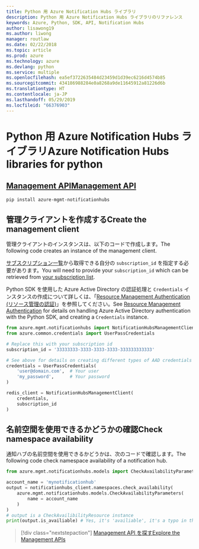 ```yaml
---
title: Python 用 Azure Notification Hubs ライブラリ
description: Python 用 Azure Notification Hubs ライブラリのリファレンス
keywords: Azure, Python, SDK, API, Notification Hubs
author: lisawong19
ms.author: liwong
manager: routlaw
ms.date: 02/22/2018
ms.topic: article
ms.prod: azure
ms.technology: azure
ms.devlang: python
ms.service: multiple
ms.openlocfilehash: ea5ef3722635484d23459d1d39ec6216d4574b85
ms.sourcegitcommit: 434186988284e0a8268a9de11645912a81226d6b
ms.translationtype: HT
ms.contentlocale: ja-JP
ms.lasthandoff: 05/29/2019
ms.locfileid: "66376903"
---
```

# <a name="azure-notification-hubs-libraries-for-python"></a><span data-ttu-id="dfa10-104">Python 用 Azure Notification Hubs ライブラリ</span><span class="sxs-lookup"><span data-stu-id="dfa10-104">Azure Notification Hubs libraries for python</span></span>

## <a name="management-apipythonapioverviewazurenotificationhubsmanagement"></a>[<span data-ttu-id="dfa10-105">Management API</span><span class="sxs-lookup"><span data-stu-id="dfa10-105">Management API</span></span>](/python/api/overview/azure/notificationhubs/management)

```bash
pip install azure-mgmt-notificationhubs
```

## <a name="create-the-management-client"></a><span data-ttu-id="dfa10-106">管理クライアントを作成する</span><span class="sxs-lookup"><span data-stu-id="dfa10-106">Create the management client</span></span>

<span data-ttu-id="dfa10-107">管理クライアントのインスタンスは、以下のコードで作成します。</span><span class="sxs-lookup"><span data-stu-id="dfa10-107">The following code creates an instance of the management client.</span></span>

<span data-ttu-id="dfa10-108">[サブスクリプション一覧](https://manage.windowsazure.com/#Workspaces/AdminTasks/SubscriptionMapping)から取得できる自分の ``subscription_id`` を指定する必要があります。</span><span class="sxs-lookup"><span data-stu-id="dfa10-108">You will need to provide your ``subscription_id`` which can be retrieved from [your subscription list](https://manage.windowsazure.com/#Workspaces/AdminTasks/SubscriptionMapping).</span></span>

<span data-ttu-id="dfa10-109">Python SDK を使用した Azure Active Directory の認証処理と ``Credentials`` インスタンスの作成について詳しくは、「[Resource Management Authentication (リソース管理の認証)](/python/azure/python-sdk-azure-authenticate)」を参照してください。</span><span class="sxs-lookup"><span data-stu-id="dfa10-109">See [Resource Management Authentication](/python/azure/python-sdk-azure-authenticate) for details on handling Azure Active Directory authentication with the Python SDK, and creating a ``Credentials`` instance.</span></span>

```python
from azure.mgmt.notificationhubs import NotificationHubsManagementClient
from azure.common.credentials import UserPassCredentials

# Replace this with your subscription id
subscription_id = '33333333-3333-3333-3333-333333333333'

# See above for details on creating different types of AAD credentials
credentials = UserPassCredentials(
    'user@domain.com',  # Your user
    'my_password',      # Your password
)

redis_client = NotificationHubsManagementClient(
    credentials,
    subscription_id
)
```

## <a name="check-namespace-availability"></a><span data-ttu-id="dfa10-110">名前空間を使用できるかどうかの確認</span><span class="sxs-lookup"><span data-stu-id="dfa10-110">Check namespace availability</span></span>

<span data-ttu-id="dfa10-111">通知ハブの名前空間を使用できるかどうかは、次のコードで確認します。</span><span class="sxs-lookup"><span data-stu-id="dfa10-111">The following code check namespace availability of a notification hub.</span></span>

```python
from azure.mgmt.notificationhubs.models import CheckAvailabilityParameters

account_name = 'mynotificationhub'
output = notificationhubs_client.namespaces.check_availability(
    azure.mgmt.notificationhubs.models.CheckAvailabilityParameters(
        name = account_name
    )
)
# output is a CheckAvailibilityResource instance
print(output.is_availiable) # Yes, it's 'availiable', it's a typo in the REST API
```

> [!div class="nextstepaction"]
> [<span data-ttu-id="dfa10-112">Management API を探す</span><span class="sxs-lookup"><span data-stu-id="dfa10-112">Explore the Management APIs</span></span>](/python/api/overview/azure/notificationhubs/management)
